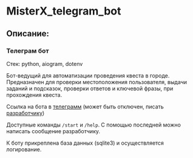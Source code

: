 # MisterX_telegram_bot

## Описание:
### Телеграм бот
Стек: python, aiogram, dotenv

Бот-ведущий для автоматизации проведения квеста в городе. Предназначен для проверки местоположения пользователя, выдачи заданий и подсказок, проверки ответов и ключевой фразы, при прохождения квеста.

Ссылка на бота в [телеграмм](https://t.me/MisterX_spb_bot) (может быть отключен, писать [разработчику](https://t.me/pashpiter))

Доступные команды `/start` и `/help`. С помощью последней можно написать сообщение разработчику.

К боту прикреплена база данных (sqlite3) и осуществляется логирование.